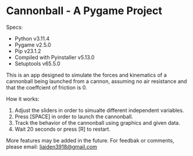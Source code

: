 # Cannonball - A Pygame Project

Specs:
- Python v3.11.4
- Pygame v2.5.0
- Pip v23.1.2
- Compiled with Pyinstaller v5.13.0
- Setuptools v65.5.0

This is an app designed to simulate the forces and kinematics of a cannonball being launched from a cannon, assuming no air resistance and that the coeffcient of friction is 0.

How it works:
1. Adjust the sliders in order to simualte different independent variables.
2. Press [SPACE] in order to launch the cannonball.
3. Track the behavior of the cannonball using graphics and given data.
4. Wait 20 seconds or press [R] to restart.

More features may be added in the future.
For feedbak or comments, please email: liaiden3918@gmail.com
